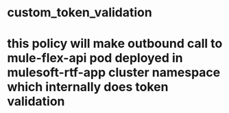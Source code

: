 # custom_token_validation
# this policy will make outbound call to mule-flex-api pod deployed in mulesoft-rtf-app cluster namespace which internally does token validation